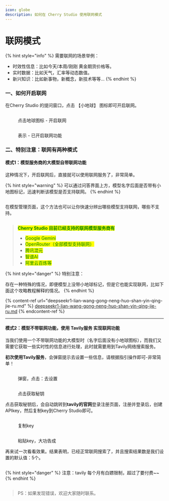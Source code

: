 ```yaml
---
icon: globe
description: 如何在 Cherry Studio 使用联网模式
---
```


# 联网模式

{% hint style="info" %}
需要联网的场景举例：

* 时效性信息：比如今天/本周/刚刚 黄金期货价格等。
* 实时数据：比如天气，汇率等动态数值。
* 新兴知识：比如新事物，新概念，新技术等等...
{% endhint %}

### 一、如何开启联网

在Cherry Studio 的提问窗口，点击 【小地球】 图标即可开启联网。

<figure><img src="../../.gitbook/assets/image (94).png" alt=""><figcaption><p>点击地球图标 - 开启联网</p></figcaption></figure>

<figure><img src="../../.gitbook/assets/image (96).png" alt=""><figcaption><p>表示 - 已开启联网功能</p></figcaption></figure>

### 二、特别注意：联网有两种模式

#### 模式1：模型服务商的大模型自带联网功能

这种情况下，开启联网后，直接就可以使用联网服务了，非常简单。

{% hint style="warning" %}
可以通过问答界面上方，模型名字后面是否带有小地图标记，迅速判断该模型是否支持联网。
{% endhint %}

<figure><img src="../../.gitbook/assets/image (100).png" alt=""><figcaption></figcaption></figure>

在模型管理页面，这个方法也可以让你快速分辨出哪些模型支持联网，哪些不支持。

<figure><img src="../../.gitbook/assets/image (101).png" alt=""><figcaption></figcaption></figure>

> <mark style="color:green;">**Cherry Studio 目前已经支持的联网模型服务商有**</mark>
>
> * <mark style="color:green;">Google Gemini</mark>
> * <mark style="color:green;">OpenRouter（全部模型支持联网）</mark>
> * <mark style="color:green;">腾讯混元</mark>
> * <mark style="color:green;">智谱AI</mark>
> * <mark style="color:green;">阿里云百炼等</mark>



{% hint style="danger" %}
特别注意：

存在一种特殊的情况，即便模型上没带小地球标记，但是它也能实现联网，比如下面这个攻略教程解释的情况。
{% endhint %}

{% content-ref url="deepseekr1-lian-wang-gong-neng-huo-shan-yin-qing-jie-ru.md" %}
[deepseekr1-lian-wang-gong-neng-huo-shan-yin-qing-jie-ru.md](deepseekr1-lian-wang-gong-neng-huo-shan-yin-qing-jie-ru.md)
{% endcontent-ref %}

***



#### 模式2：模型不带联网功能，使用 Tavily服务 实现联网功能

当我们使用一个不带联网功能的大模型时（名字后面没有小地球图标），而我们又需要它获取一些实时性的信息进行处理，此时就需要用到Tavily网络搜索服务。

**初次使用Tavily服务**，会弹窗提示去设置一些信息，请根据指引操作即可-非常简单！

<figure><img src="../../.gitbook/assets/image (102).png" alt=""><figcaption><p>弹窗，点击：去设置</p></figcaption></figure>

<figure><img src="../../.gitbook/assets/image (104).png" alt=""><figcaption><p>点击获取秘钥</p></figcaption></figure>

点击获取秘钥后，会自动跳转到**tavily的官网**登录注册页面，注册并登录后，创建APIkey，然后复制key到Cherry Studio即可。

<figure><img src="../../.gitbook/assets/image (105).png" alt=""><figcaption><p>复制key</p></figcaption></figure>

<figure><img src="../../.gitbook/assets/image (108).png" alt=""><figcaption><p>粘贴key，大功告成</p></figcaption></figure>

再来试一次看看效果。结果表明，已经正常联网搜索了，并且搜索结果数是我们设置的默认值：5个。

<figure><img src="../../.gitbook/assets/image (107).png" alt=""><figcaption></figcaption></figure>

{% hint style="danger" %}
注意：tavily 每个月有白嫖限制，超过了要付费\~\~
{% endhint %}

<figure><img src="../../.gitbook/assets/image (106).png" alt=""><figcaption></figcaption></figure>

> PS：如果发现错误，欢迎大家随时联系。

